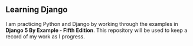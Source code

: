 ## Learning Django
I am practicing Python and Django by working through the examples in **Django 5 By Example - Fifth Edition**.
This repository will be used to keep a record of my work as I progress.